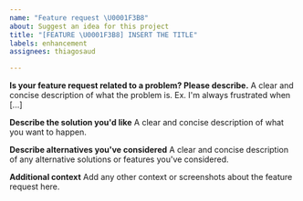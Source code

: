 ```yaml
---
name: "Feature request \U0001F3B8"
about: Suggest an idea for this project
title: "[FEATURE \U0001F3B8] INSERT THE TITLE"
labels: enhancement
assignees: thiagosaud

---
```


**Is your feature request related to a problem? Please describe.**
A clear and concise description of what the problem is. Ex. I'm always frustrated when [...]

**Describe the solution you'd like**
A clear and concise description of what you want to happen.

**Describe alternatives you've considered**
A clear and concise description of any alternative solutions or features you've considered.

**Additional context**
Add any other context or screenshots about the feature request here.
